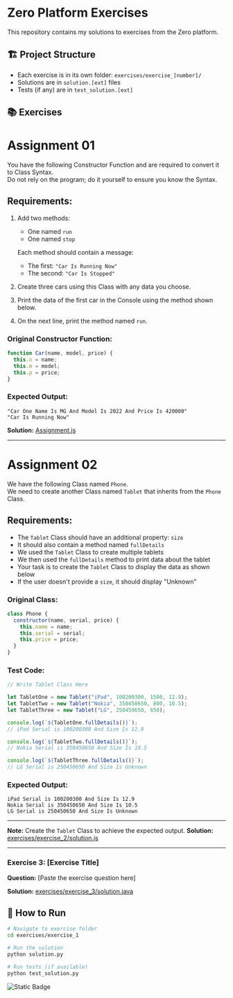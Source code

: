 ﻿# Zero Platform Exercises

This repository contains my solutions to exercises from the Zero platform.

## 🏗️ Project Structure

- Each exercise is in its own folder: `exercises/exercise_[number]/`
- Solutions are in `solution.[ext]` files
- Tests (if any) are in `test_solution.[ext]`

## 📚 Exercises
# Assignment 01
You have the following Constructor Function and are required to convert it to Class Syntax.  
Do not rely on the program; do it yourself to ensure you know the Syntax.
## Requirements:
1. Add two methods:
   - One named `run`
   - One named `stop`
     
   Each method should contain a message:  
   - The first: `"Car Is Running Now"`  
   - The second: `"Car Is Stopped"`

2. Create three cars using this Class with any data you choose.
3. Print the data of the first car in the Console using the method shown below.
4. On the next line, print the method named `run`.

### Original Constructor Function:
```javascript
function Car(name, model, price) {
  this.n = name;
  this.m = model;
  this.p = price;
}
```

### Expected Output:
```
"Car One Name Is MG And Model Is 2022 And Price Is 420000"
"Car Is Running Now"
```

**Solution:** [Assignment.js](./assignment01.js)

---

# Assignment 02

We have the following Class named `Phone`.  
We need to create another Class named `Tablet` that inherits from the `Phone` Class.

## Requirements:
- The `Tablet` Class should have an additional property: `size`
- It should also contain a method named `fullDetails`
- We used the `Tablet` Class to create multiple tablets
- We then used the `fullDetails` method to print data about the tablet
- Your task is to create the `Tablet` Class to display the data as shown below
- If the user doesn't provide a `size`, it should display "Unknown"

### Original Class:
```javascript
class Phone {
  constructor(name, serial, price) {
    this.name = name;
    this.serial = serial;
    this.price = price;
  }
}
```

### Test Code:
```javascript
// Write Tablet Class Here

let TabletOne = new Tablet("iPad", 100200300, 1500, 12.9);
let TabletTwo = new Tablet("Nokia", 350450650, 800, 10.5);
let TabletThree = new Tablet("LG", 250450650, 650);

console.log(`${TabletOne.fullDetails()}`);
// iPad Serial is 100200300 And Size Is 12.9

console.log(`${TabletTwo.fullDetails()}`);
// Nokia Serial is 350450650 And Size Is 10.5

console.log(`${TabletThree.fullDetails()}`);
// LG Serial is 250450650 And Size Is Unknown
```

### Expected Output:
```
iPad Serial is 100200300 And Size Is 12.9
Nokia Serial is 350450650 And Size Is 10.5
LG Serial is 250450650 And Size Is Unknown
```

---

**Note:** Create the `Tablet` Class to achieve the expected output.
**Solution:** [exercises/exercise_2/solution.js](./exercises/exercise_2/solution.js)

---

### Exercise 3: [Exercise Title]
**Question:** [Paste the exercise question here]

**Solution:** [exercises/exercise_3/solution.java](./exercises/exercise_3/solution.java)

## 🚀 How to Run

```bash
# Navigate to exercise folder
cd exercises/exercise_1

# Run the solution
python solution.py

# Run tests (if available)
python test_solution.py
```

![Static Badge]([https://img.shields.io/badge/:badgeContent](https://img.shields.io/badge/just%20the%20message-8A2BE2))







